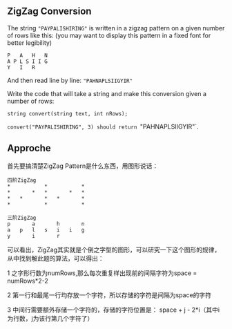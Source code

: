 ## ZigZag Conversion

The string `"PAYPALISHIRING"` is written in a zigzag pattern on a given number of rows like this:
(you may want to display this pattern in a fixed font for better legibility)

    P   A   H   N
    A P L S I I G
    Y   I   R

And then read line by line: `"PAHNAPLSIIGYIR"`

Write the code that will take a string and make this conversion given a number of rows:

    string convert(string text, int nRows);

`convert("PAYPALISHIRING", 3) should return `"PAHNAPLSIIGYIR"`.


## Approche

首先要搞清楚ZigZag Pattern是什么东西，用图形说话：

    四阶ZigZag
	*			*			*
	*		*	*		*	*
	*	*		*	*		*
	*			*			*

    三阶ZigZag
	p		a		h		n
	a	p	l	s	i	i	g
	y		i		r

可以看出，ZigZag其实就是个倒之字型的图形，可以研究一下这个图形的规律，从中找到解此题的算法，可以得出：

1 之字形行数为numRows,那么每次重复样出现前的间隔字符为space = numRows*2-2

2 第一行和最尾一行均存放一个字符，所以存储的字符是间隔为space的字符

3 中间行需要额外存储一个字符的，存储的字符位置是： space + j - 2*i（其中i为行数，j为该行第几个字符了）